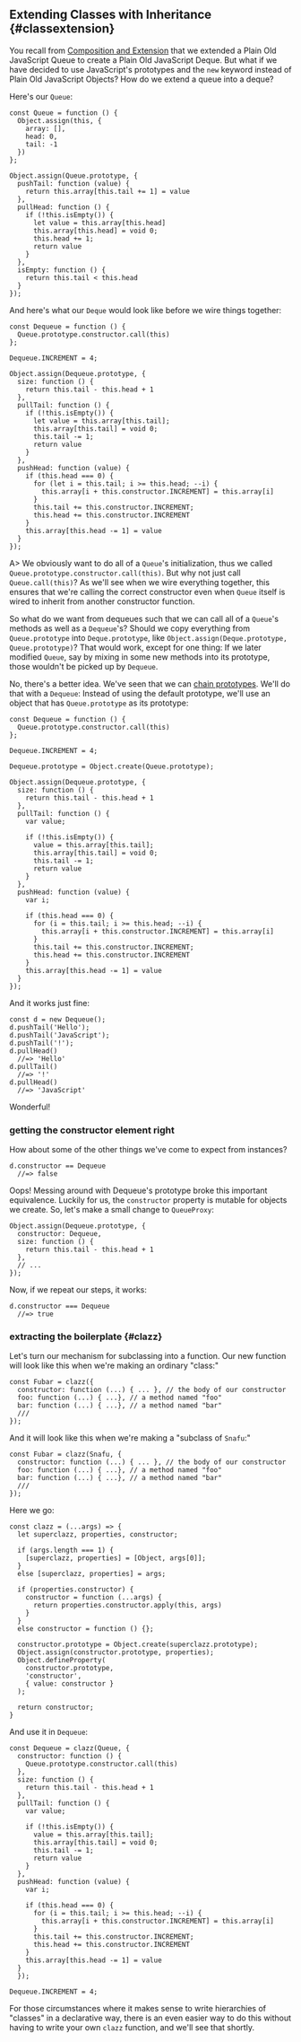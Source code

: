 ## Extending Classes with Inheritance {#classextension}

You recall from [Composition and Extension](#extensible) that we extended a Plain Old JavaScript Queue to create a Plain Old JavaScript Deque. But what if we have decided to use JavaScript's prototypes and the `new` keyword instead of Plain Old JavaScript Objects? How do we extend a queue into a deque?

Here's our `Queue`:

    const Queue = function () {
      Object.assign(this, {
        array: [],
        head: 0,
        tail: -1
      })
    };

    Object.assign(Queue.prototype, {
      pushTail: function (value) {
        return this.array[this.tail += 1] = value
      },
      pullHead: function () {
        if (!this.isEmpty()) {
          let value = this.array[this.head]
          this.array[this.head] = void 0;
          this.head += 1;
          return value
        }
      },
      isEmpty: function () {
        return this.tail < this.head
      }
    });

And here's what our `Deque` would look like before we wire things together:

    const Dequeue = function () {
      Queue.prototype.constructor.call(this)
    };

    Dequeue.INCREMENT = 4;

    Object.assign(Dequeue.prototype, {
      size: function () {
        return this.tail - this.head + 1
      },
      pullTail: function () {
        if (!this.isEmpty()) {
          let value = this.array[this.tail];
          this.array[this.tail] = void 0;
          this.tail -= 1;
          return value
        }
      },
      pushHead: function (value) {
        if (this.head === 0) {
          for (let i = this.tail; i >= this.head; --i) {
            this.array[i + this.constructor.INCREMENT] = this.array[i]
          }
          this.tail += this.constructor.INCREMENT;
          this.head += this.constructor.INCREMENT
        }
        this.array[this.head -= 1] = value
      }
    });

A> We obviously want to do all of a `Queue`'s initialization, thus we called `Queue.prototype.constructor.call(this)`. But why not just call `Queue.call(this)`? As we'll see when we wire everything together, this ensures that we're calling the correct constructor even when `Queue` itself is wired to inherit from another constructor function.

So what do we want from dequeues such that we can call all of a `Queue`'s methods as well as a `Dequeue`'s? Should we copy everything from `Queue.prototype` into `Deque.prototype`, like `Object.assign(Deque.prototype, Queue.prototype)`? That would work, except for one thing: If we later modified `Queue`, say by mixing in some new methods into its prototype, those wouldn't be picked up by `Dequeue`.

No, there's a better idea. We've seen that we can [chain prototypes](#shared-prototypes). We'll do that with a `Dequeue`: Instead of using the default prototype, we'll use an object that has `Queue.prototype` as its prototype:

    const Dequeue = function () {
      Queue.prototype.constructor.call(this)
    };

    Dequeue.INCREMENT = 4;

    Dequeue.prototype = Object.create(Queue.prototype);

    Object.assign(Dequeue.prototype, {
      size: function () {
        return this.tail - this.head + 1
      },
      pullTail: function () {
        var value;

        if (!this.isEmpty()) {
          value = this.array[this.tail];
          this.array[this.tail] = void 0;
          this.tail -= 1;
          return value
        }
      },
      pushHead: function (value) {
        var i;

        if (this.head === 0) {
          for (i = this.tail; i >= this.head; --i) {
            this.array[i + this.constructor.INCREMENT] = this.array[i]
          }
          this.tail += this.constructor.INCREMENT;
          this.head += this.constructor.INCREMENT
        }
        this.array[this.head -= 1] = value
      }
    });

And it works just fine:

    const d = new Dequeue();
    d.pushTail('Hello');
    d.pushTail('JavaScript');
    d.pushTail('!');
    d.pullHead()
      //=> 'Hello'
    d.pullTail()
      //=> '!'
    d.pullHead()
      //=> 'JavaScript'

Wonderful!

### getting the constructor element right

How about some of the other things we've come to expect from instances?

    d.constructor == Dequeue
      //=> false

Oops! Messing around with Dequeue's prototype broke this important equivalence. Luckily for us, the `constructor` property is mutable for objects we create. So, let's make a small change to `QueueProxy`:

    Object.assign(Dequeue.prototype, {
      constructor: Dequeue,
      size: function () {
        return this.tail - this.head + 1
      },
      // ...
    });

Now, if we repeat our steps, it works:

    d.constructor === Dequeue
      //=> true

### extracting the boilerplate {#clazz}

Let's turn our mechanism for subclassing into a function. Our new function will look like this when we're making an ordinary "class:"

    const Fubar = clazz({
      constructor: function (...) { ... }, // the body of our constructor
      foo: function (...) { ...}, // a method named "foo"
      bar: function (...) { ...}, // a method named "bar"
      ///
    });
    
And it will look like this when we're making a "subclass of `Snafu`:"

    const Fubar = clazz(Snafu, {
      constructor: function (...) { ... }, // the body of our constructor
      foo: function (...) { ...}, // a method named "foo"
      bar: function (...) { ...}, // a method named "bar"
      ///
    });
    
Here we go:

    const clazz = (...args) => {
      let superclazz, properties, constructor;
      
      if (args.length === 1) {
        [superclazz, properties] = [Object, args[0]];
      }
      else [superclazz, properties] = args;
      
      if (properties.constructor) {
        constructor = function (...args) {
          return properties.constructor.apply(this, args)
        }
      }
      else constructor = function () {};
      
      constructor.prototype = Object.create(superclazz.prototype);
      Object.assign(constructor.prototype, properties);
      Object.defineProperty(
        constructor.prototype,
        'constructor',
        { value: constructor }
      );
      
      return constructor;
    }

And use it in `Dequeue`:

    const Dequeue = clazz(Queue, {
      constructor: function () {
        Queue.prototype.constructor.call(this)
      },
      size: function () {
        return this.tail - this.head + 1
      },
      pullTail: function () {
        var value;

        if (!this.isEmpty()) {
          value = this.array[this.tail];
          this.array[this.tail] = void 0;
          this.tail -= 1;
          return value
        }
      },
      pushHead: function (value) {
        var i;

        if (this.head === 0) {
          for (i = this.tail; i >= this.head; --i) {
            this.array[i + this.constructor.INCREMENT] = this.array[i]
          }
          this.tail += this.constructor.INCREMENT;
          this.head += this.constructor.INCREMENT
        }
        this.array[this.head -= 1] = value
      }
      });

    Dequeue.INCREMENT = 4;

For those circumstances where it makes sense to write hierarchies of "classes" in a declarative way, there is an even easier way to do this without having to write your own `clazz` function, and we'll see that shortly.
